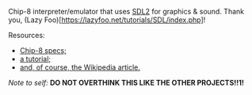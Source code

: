 Chip-8 interpreter/emulator that uses [SDL2](https://www.libsdl.org/) for graphics & sound. Thank you, (Lazy Foo)[https://lazyfoo.net/tutorials/SDL/index.php]!

Resources:
+ [Chip-8 specs;](http://devernay.free.fr/hacks/chip8/C8TECH10.HTM)
+ [a tutorial;](http://emulator101.com/)
+ [and, of course, the Wikipedia article.](https://en.wikipedia.org/wiki/CHIP-8)


*Note to self:* **DO NOT OVERTHINK THIS LIKE THE OTHER PROJECTS!!1!**
